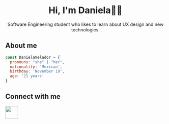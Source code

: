 <h1 align="center"> Hi, I'm Daniela👋🏻 </h1>
<p align="center"> Software Engineering student who likes to learn about UX design and new technologies. </p>

## About me
```javascript
const DanielaVelador = {
  pronouns: "she" | "her",
  nationality: 'Mexican',
  birthday: 'November 19',
  age: '21 years'
}
```

## Connect with me
<a href="https://www.linkedin.com/in/lauravelador/">
<img src="https://user-images.githubusercontent.com/54413126/206784918-6e6b7760-a784-43c1-af97-3c524698a16e.png" width="40" height="40"/></a>

